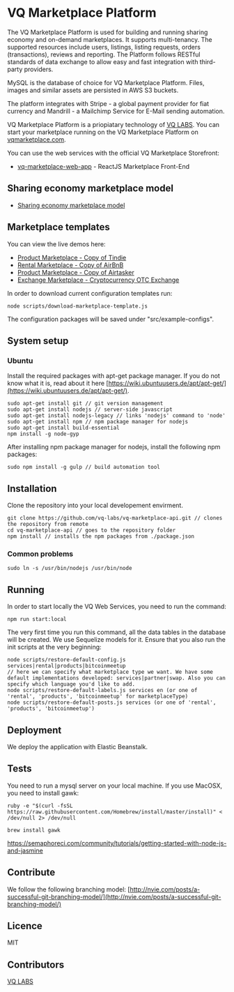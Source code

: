 # VQ Marketplace Platform
The VQ Marketplace Platform is used for building and running sharing economy and on-demand marketplaces. It supports multi-tenancy. The supported resources include users, listings, listing requests, orders (transactions), reviews and reporting. The Platform follows RESTful standards of data exchange to allow easy and fast integration with third-party providers.

MySQL is the database of choice for VQ Marketplace Platform. Files, images and similar assets are persisted in AWS S3 buckets.

The platform integrates with Stripe - a global payment provider for fiat currency and Mandrill - a Mailchimp Service for E-Mail sending automation.

VQ Marketplace Platform is a priopiatary technology of [VQ LABS](https://vq-labs.com). You can start your marketplace running on the VQ Marketplace Platform on [vqmarketplace.com](https://vqmarketplace.com).

You can use the web services with the official VQ Marketplace Storefront:

* [vq-marketplace-web-app](https://github.com/vq-labs/vq-marketplace-web-app) - ReactJS Marketplace Front-End

## Sharing economy marketplace model
* [Sharing economy marketplace model](https://medium.com/@adrianbarwicki/sharing-economy-marketplace-model-c6732f3e0644)

## Marketplace templates
You can view the live demos here:
* [Product Marketplace - Copy of Tindie](https://b2btemplate.vqmarketplace.com)
* [Rental Marketplace - Copy of AirBnB](https://rental-kitchen.vqmarketplace.com)
* [Product Marketplace - Copy of Airtasker](https://vqtemplate-airtasker.vqmarketplace.com)
* [Exchange Marketplace - Cryptocurrency OTC Exchange](https://bitcoinmeetup.vqmarketplace.com)

In order to download current configuration templates run:
```
node scripts/download-marketplace-template.js
```
The configuration packages will be saved under "src/example-configs".

## System setup

### Ubuntu
Install the required packages with apt-get package manager. If you do not know what it is, read about it here [https://wiki.ubuntuusers.de/apt/apt-get/](https://wiki.ubuntuusers.de/apt/apt-get/).
```
sudo apt-get install git // git version management
sudo apt-get install nodejs // server-side javascript
sudo apt-get install nodejs-legacy // links 'nodejs' command to 'node'
sudo apt-get install npm // npm package manager for nodejs
sudo apt-get install build-essential
npm install -g node-gyp
```

After installing npm package manager for nodejs, install the following npm packages:
```
sudo npm install -g gulp // build automation tool
```

## Installation
Clone the repository into your local developement envirment.


```
git clone https://github.com/vq-labs/vq-marketplace-api.git // clones the repository from remote
cd vq-marketplace-api // goes to the repository folder
npm install // installs the npm packages from ./package.json
```
### Common problems
```
sudo ln -s /usr/bin/nodejs /usr/bin/node
```
## Running
In order to start locally the VQ Web Services, you need to run the command:
```
npm run start:local
```

The very first time you run this command, all the data tables in the database will be created. We use Sequelize models for it.
Ensure that you also run the init scripts at the very beginning:
```
node scripts/restore-default-config.js services|rental|products|bitcoinmeetup
// here we can specify what marketplace type we want. We have some default implementations developed: services|partner|swap. Also you can specify which language you'd like to add.
node scripts/restore-default-labels.js services en (or one of 'rental', 'products', 'bitcoinmeetup' for marketplaceType)
node scripts/restore-default-posts.js services (or one of 'rental', 'products', 'bitcoinmeetup')
```

## Deployment
We deploy the application with Elastic Beanstalk.

## Tests
You need to run a mysql server on your local machine. If you use MacOSX, you need to install gawk:
```
ruby -e "$(curl -fsSL https://raw.githubusercontent.com/Homebrew/install/master/install)" < /dev/null 2> /dev/null

brew install gawk
```

https://semaphoreci.com/community/tutorials/getting-started-with-node-js-and-jasmine

## Contribute
We follow the following branching model:
[http://nvie.com/posts/a-successful-git-branching-model/](http://nvie.com/posts/a-successful-git-branching-model/)

## Licence
MIT

## Contributors
[VQ LABS](https://vq-labs.com)

